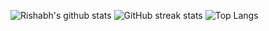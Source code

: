 
<!--
**alphaion/alphaion** is a ✨ _special_ ✨ repository because its `README.md` (this file) appears on your GitHub profile.

Here are some ideas to get you started:

- 🔭 I’m currently working on ...
- 🌱 I’m currently learning ...
- 👯 I’m looking to collaborate on ...
- 🤔 I’m looking for help with ...
- 💬 Ask me about ...
- 📫 How to reach me: ...
- 😄 Pronouns: ...
- ⚡ Fun fact: ...
-->
![Rishabh's github stats](https://github-readme-stats.vercel.app/api?username=alphaion&show_icons=true&hide_border=true) 
![GitHub streak stats](https://github-readme-streak-stats.herokuapp.com/?user=alphaion) 
![Top Langs](https://github-readme-stats.vercel.app/api/top-langs/?username=alphaion&layout=compact&hide_border=true)

